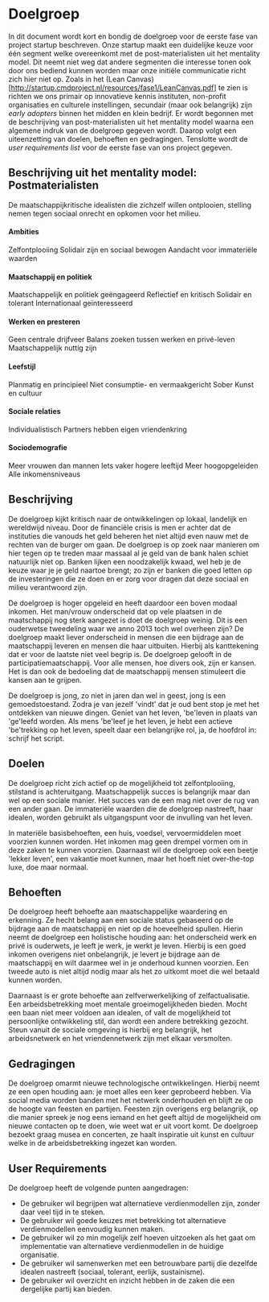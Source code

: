 # Doelgroep
In dit document wordt kort en bondig de doelgroep voor de eerste fase van project startup beschreven. Onze startup maakt een duidelijke keuze voor één segment welke overeenkomt met de post-materialisten uit het mentality model. Dit neemt niet weg dat andere segmenten die interesse tonen ook door ons bediend kunnen worden maar onze initiële communicatie richt zich hier niet op. Zoals in het (Lean Canvas)[http://startup.cmdproject.nl/resources/fase1/LeanCanvas.pdf] te zien is richten we ons primair op innovatieve kennis instituten, non-profit organisaties en culturele instellingen, secundair (maar ook belangrijk) zijn *early adopters* binnen het midden en klein bedrijf. Er wordt begonnen met de beschrijving van post-materialisten uit het mentality model waarna een algemene indruk van de doelgroep gegeven wordt. Daarop volgt een uiteenzetting van doelen, behoeften en gedragingen. Tenslotte wordt de *user requirements list* voor de eerste fase van ons project gegeven.

## Beschrijving uit het mentality model: Postmaterialisten
De maatschappijkritische idealisten die zichzelf willen ontplooien, stelling nemen tegen sociaal onrecht en opkomen voor het milieu.

#### Ambities
Zelfontplooiing
Solidair zijn en sociaal bewogen
Aandacht voor immateriële waarden

#### Maatschappij en politiek
Maatschappelijk en politiek geëngageerd
Reflectief en kritisch
Solidair en tolerant
Internationaal geïnteresseerd
 
#### Werken en presteren
Geen centrale drijfveer
Balans zoeken tussen werken en privé-leven
Maatschappelijk nuttig zijn

#### Leefstijl
Planmatig en principieel
Niet consumptie- en vermaakgericht
Sober
Kunst en cultuur

#### Sociale relaties
Individualistisch
Partners hebben eigen vriendenkring

#### Sociodemografie
Meer vrouwen dan mannen
Iets vaker hogere leeftijd
Meer hoogopgeleiden
Alle inkomensniveaus

## Beschrijving
De doelgroep kijkt kritisch naar de ontwikkelingen op lokaal, landelijk en wereldwijd niveau. Door de financiële crisis is men er achter dat de instituties die vanouds het geld beheren het niet altijd even nauw met de rechten van de burger om gaan. De doelgroep is op zoek naar manieren om hier tegen op te treden maar massaal al je geld van de bank halen schiet natuurlijk niet op. Banken lijken een noodzakelijk kwaad, wel heb je de keuze waar je je geld naartoe brengt; zo zijn er banken die goed letten op de investeringen die ze doen en er zorg voor dragen dat deze sociaal en milieu verantwoord zijn. 

De doelgroep is hoger opgeleid en heeft daardoor een boven modaal inkomen. Het man/vrouw onderscheid dat op vele plaatsen in de maatschappij nog sterk aangezet is doet de doelgroep weinig. Dit is een ouderwetse tweedeling waar we anno 2013 toch wel overheen zijn? De doelgroep maakt liever onderscheid in mensen die een bijdrage aan de maatschappij leveren en mensen die haar uitbuiten. Hierbij als kanttekening dat er voor de laatste niet veel begrip is. De doelgroep gelooft in de participatiemaatschappij. Voor alle mensen, hoe divers ook, zijn er kansen. Het is dan ook de bedoeling dat de maatschappij mensen stimuleert die kansen aan te grijpen.

De doelgroep is jong, zo niet in jaren dan wel in geest, jong is een gemoedstoestand. Zodra je van jezelf 'vindt' dat je oud bent stop je met het ontdekken van nieuwe dingen. Geniet van het leven, 'be'leven in plaats van 'ge'leefd worden. Als mens 'be'leef je het leven, je hebt een actieve 'be'trekking op het leven, speelt daar een belangrijke rol, ja, de hoofdrol in: schrijf het script.

## Doelen
De doelgroep richt zich actief op de mogelijkheid tot zelfontplooiing, stilstand is achteruitgang. Maatschappelijk succes is belangrijk maar dan wel op een sociale manier. Het succes van de een mag niet over de rug van een ander gaan. De immateriële waarden die de doelgroep nastreeft, haar idealen, worden gebruikt als uitgangspunt voor de invulling van het leven. 

In materiële basisbehoeften, een huis, voedsel, vervoermiddelen moet voorzien kunnen worden. Het inkomen mag geen drempel vormen om in deze zaken te kunnen voorzien. Daarnaast wil de doelgroep ook een beetje 'lekker leven', een vakantie moet kunnen, maar het hoeft niet over-the-top luxe, doe maar normaal.

## Behoeften
De doelgroep heeft behoefte aan maatschappelijke waardering en erkenning. Ze hecht belang aan een sociale status gebaseerd op de bijdrage aan de maatschappij en niet op de hoeveelheid spullen. Hierin neemt de doelgroep een holistische houding aan: het onderscheid werk en privé is ouderwets, je leeft je werk, je werkt je leven. Hierbij is een goed inkomen overigens niet onbelangrijk, je levert je bijdrage aan de maatschappij en wilt daarmee wel in je onderhoud kunnen voorzien. Een tweede auto is niet altijd nodig maar als het zo uitkomt moet die wel betaald kunnen worden.

Daarnaast is er grote behoefte aan zelfverwerkelijking of zelfactualisatie. Een arbeidsbetrekking moet mentale groeimogelijkheden bieden. Mocht een baan niet meer voldoen aan idealen, of valt de mogelijkheid tot persoonlijke ontwikkeling stil, dan wordt een andere betrekking gezocht. Steun vanuit de sociale omgeving is hierbij erg belangrijk, het arbeidsnetwerk en het vriendennetwerk zijn met elkaar versmolten.

## Gedragingen
De doelgroep omarmt nieuwe technologische ontwikkelingen. Hierbij neemt ze een open houding aan: je moet alles een keer geprobeerd hebben. Via social media worden banden met het netwerk onderhouden en blijft ze op de hoogte van feesten en partijen. Feesten zijn overigens erg belangrijk, op die manier spreek je nog eens iemand en het geeft altijd de mogelijkheid om nieuwe contacten op te doen, wie weet wat er uit voort komt. De doelgroep bezoekt graag musea en concerten, ze haalt inspiratie uit kunst en cultuur welke in de arbeidsbetrekking ingezet kan worden.

## User Requirements
De doelgroep heeft de volgende punten aangedragen:
- De gebruiker wil begrijpen wat alternatieve verdienmodellen zijn, zonder daar veel tijd in te steken.
- De gebruiker wil goede keuzes met betrekking tot alternatieve verdienmodellen eenvoudig kunnen maken.
- De gebruiker wil zo min mogelijk zelf hoeven uitzoeken als het gaat om implementatie van alternatieve verdienmodellen in de huidige organisatie.
- De gebruiker wil samenwerken met een betrouwbare partij die dezelfde idealen nastreeft (sociaal, tolerant, eerlijk, sustainisme).
- De gebruiker wil overzicht en inzicht hebben in de zaken die een dergelijke partij kan bieden.
